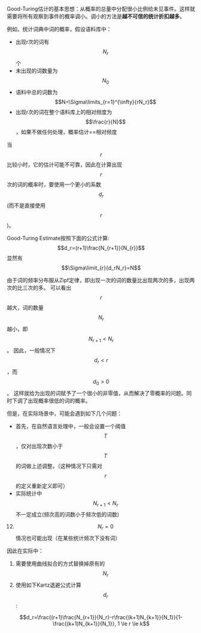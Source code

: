 Good-Turing估计的基本思想：从概率的总量中分配很小比例给未见事件。这样就需要将所有观察到事件的概率调小。调小的方法是**越不可信的统计折扣越多**。

例如，统计词典中词的概率，假设语料库中：

+ 出现r次的词有$$N_r$$个
+ 未出现的词数量为$$N_0$$
+ 语料中总的词数为$$N=\Sigma\limits_{r=1}^{\infty}{rN_r}$$
+ 出现r次的词在整个语料库上的相对频度为$$\frac{r}{N}$$，如果不做任何处理，概率估计==相对频度

当$$r$$比较小时，它的估计可能不可靠，因此在计算出现$$r$$次的词的概率时，要使用一个更小的系数$$d_r$$(而不是直接使用$$r$$)。

Good-Turing Estimate按照下面的公式计算:
$$d_r=(r+1)\frac{N_{r+1}}{N_{r}}$$
显然有$$\Sigma\limit_{r}{d_rN_r}=N$$

由于词的频率分布服从Zipf定律，即出现一次的词的数量比出现两次的多，出现两次的比三次的多。 可以看出$$r$$越大，词的数量$$N_r$$越小，即$$N_{r+1}<N_{r}$$。 因此，一般情况下$$d_r<r$$，而$$d_0>0$$。 这样就给为出现的词赋予了一个很小的非零值，从而解决了零概率的问题。同时下调了出现概率很低的词的概率。

但是，在实际场景中，可能会遇到如下几个问题：

+ 首先，在自然语言处理中，一般会设置一个阈值$$T$$，仅对出现次数小于$$T$$的词做上述调整。（这种情况下只需对$$r$$的定义重新定义即可）
+ 实际统计中$$N_{r+1}<N_{r}$$不一定成立(频次高的词数小于频次低的词数)
12. $$N_r=0$$情况也可能出现（在某些统计频次下没有词）

因此在实际中：

1. 需要使用曲线拟合的方式替换掉原有的$$N_r$$
2. 使用如下Kartz退避公式计算$$d_r$$:


$$d_r=\frac{(r+1)\frac{N_{r+1}}{N_r}-r\frac{(k+1)N_{k+1}}{N_1}}{1-\frac{(k+1)N_{k+1}}{N_1}}, 1 \le r \le k$$





